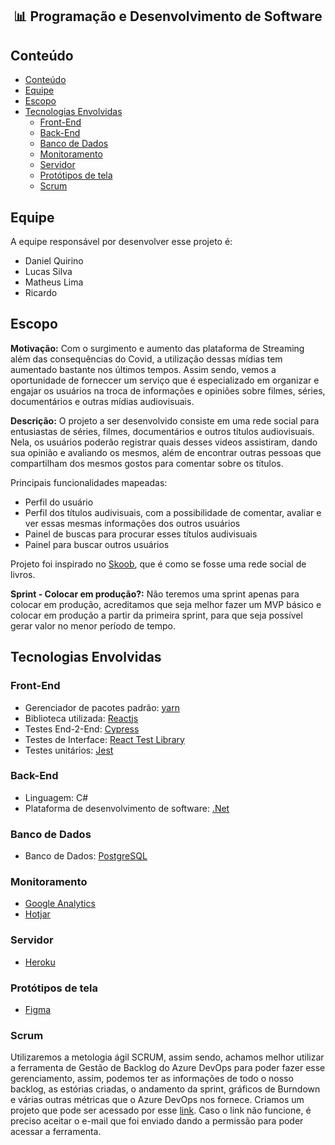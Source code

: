 <h2 align="center">📊 Programação e Desenvolvimento de Software</h2>

## Conteúdo
- [Conteúdo](#conteúdo)
- [Equipe](#equipe)
- [Escopo](#escopo)
- [Tecnologias Envolvidas](#tecnologia-envolvida)
  - [Front-End](#front-end)
  - [Back-End](#back-end)
  - [Banco de Dados](#banco-de-dados)
  - [Monitoramento](#monitoramento)
  - [Servidor](#servidor)
  - [Protótipos de tela](#prototipos-de-tela)
  - [Scrum](#scrum)

## Equipe
A equipe responsável por desenvolver esse projeto é:
- Daniel Quirino
- Lucas Silva
- Matheus Lima
- Ricardo

## Escopo
**Motivação:** Com o surgimento e aumento das plataforma de Streaming além das consequências do Covid, a utilização dessas mídias tem aumentado bastante nos últimos tempos. Assim sendo, vemos a oportunidade de forneccer um serviço que é especializado em organizar e engajar os usuários na troca de informações e opiniões sobre filmes, séries, documentários e outras mídias audiovisuais. 

**Descrição:** O projeto a ser desenvolvido consiste em uma rede social para entusiastas de séries, filmes, documentários e outros títulos audiovisuais. Nela, os usuários poderão registrar quais desses videos assistiram, dando sua opinião e avaliando os mesmos, além de encontrar outras pessoas que compartilham dos mesmos gostos para comentar sobre os títulos.

Principais funcionalidades mapeadas:
- Perfil do usuário
- Perfil dos títulos audivisuais, com a possibilidade de comentar, avaliar e ver essas mesmas informações dos outros usuários 
- Painel de buscas para procurar esses títulos audivisuais
- Painel para buscar outros usuários

Projeto foi inspirado no [Skoob](https://www.skoob.com.br/), que é como se fosse uma rede social de livros. 

**Sprint - Colocar em produção?:** Não teremos uma sprint apenas para colocar em produção, acreditamos que seja melhor fazer um MVP básico e colocar em produção a partir da primeira sprint, para que seja possível gerar valor no menor período de tempo.

## Tecnologias Envolvidas

### Front-End
- Gerenciador de pacotes padrão: [yarn](https://yarnpkg.com/)
- Biblioteca utilizada: [Reactjs](https://pt-br.reactjs.org/)
- Testes End-2-End: [Cypress](https://www.cypress.io/)
- Testes de Interface: [React Test Library](https://testing-library.com/docs/react-testing-library)
- Testes unitários: [Jest](https://jestjs.io/)

### Back-End
- Linguagem: C#
- Plataforma de desenvolvimento de software: [.Net](https://docs.microsoft.com/pt-br/dotnet/core/introduction)

### Banco de Dados
- Banco de Dados: [PostgreSQL](#https://www.elephantsql.com/)

### Monitoramento
- [Google Analytics](https://analytics.google.com/)
- [Hotjar](https://www.hotjar.com/)

### Servidor
- [Heroku](https://www.heroku.com/)

### Protótipos de tela
- [Figma](https://www.figma.com/login)

### Scrum
Utilizaremos a metologia ágil SCRUM, assim sendo, achamos melhor utilizar a ferramenta de Gestão de Backlog do Azure DevOps para poder fazer esse gerenciamento, assim, podemos ter as informações de todo o nosso backlog, as estórias criadas, o andamento da sprint, gráficos de Burndown e várias outras métricas que o Azure DevOps nos fornece. Criamos um projeto que pode ser acessado por esse [link](https://dev.azure.com/pds-2020/PDS-2020/). Caso o link não funcione, é preciso aceitar o e-mail que foi enviado dando a permissão para poder acessar a ferramenta.
